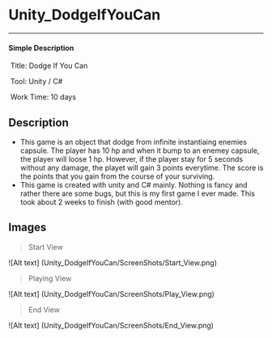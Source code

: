 # Unity_DodgeIfYouCan

---------

#### Simple Description

​	Title: Dodge If You Can

​	Tool: Unity / C#

​	Work Time: 10 days



##  Description

 *  This game is an object that dodge from infinite instantiaing enemies capsule. The player has 10 hp and when it bump to an enemey capsule, the player  will loose 1 hp. However, if the player stay for 5 seconds without any damage, the playet will gain 3 points everytime. The score is the points that you gain from the course of your surviving. 
 *  This game is created with unity and C# mainly. Nothing is fancy and rather there are some bugs, but this is my first game I ever made. This took about 2 weeks to finish (with good mentor).

## Images

> Start View

![Alt text] (Unity_DodgeIfYouCan/ScreenShots/Start_View.png)

> Playing View

![Alt text] (Unity_DodgeIfYouCan/ScreenShots/Play_View.png)

> End View

![Alt text] (Unity_DodgeIfYouCan/ScreenShots/End_View.png)
